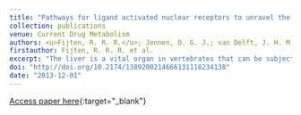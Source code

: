 ```yaml
---
title: "Pathways for ligand activated nuclear receptors to unravel the genomic responses induced by hepatotoxicants"
collection: publications
venue: Current Drug Metabolism
authors: <u>Fijten, R. R. R.</u>; Jennen, D. G. J.; van Delft, J. H. M.
firstauthor: Fijten, R. R. R. et al.
excerpt: "The liver is a vital organ in vertebrates that can be subject to disease, among others due to exposure to toxic xenobiotic compounds. A group of transcription factors named ligand activated nuclear receptors (LANR) influence and regulate important liver functions, and can be activated by many xenobiotic compounds, which thereby can cause hepatotoxicity. Systematic analysis of the gene pathways regulated by LANR using modern &apos;omics technologies is important for investigating modes-of-action of hepatotoxicants. So far, these pathways are not publicly available in a format that allows these studies. We used PathVisio to build liver-specific LANR pathways, both for rats and humans. Since many LANR pathways are linked to each other, we also merged them into a meta-pathway. The pathways are in a GPML-format that enables pathway statistics and visualisations, and will be made available to the public through WikiPathways. We demonstrate the performance of these novel pathways in evaluating transcriptomic studies from the Japanese toxicogenomics project database (Open TG-GATEs). We show that the new pathways can be used to accurately analyse and visualize the effects of prototypical hepatotoxicants in important liver processes, and thus to evaluate the possible mode-of-actions of hepatotoxic xenobiotic compounds by assessing which LANRs are possible targets."
doi: "http://doi.org/10.2174/1389200214666131118234138"
date: "2013-12-01"
---
```

[Access paper here](10.2174/1389200214666131118234138){:target="_blank"}
